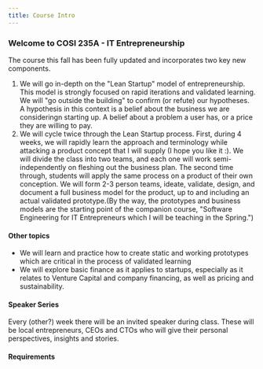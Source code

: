```yaml
---
title: Course Intro
---
```

### Welcome to COSI 235A - IT Entrepreneurship

The course this fall has been fully updated and incorporates two key new components. 

1. We will go in-depth on the "Lean Startup" model of entrepreneurship. This model is strongly focused on rapid iterations and validated learning. We will "go outside the building" to confirm (or refute) our hypotheses. A hypothesis in this context is a belief about the business we are consideringn starting up. A belief about a problem a user has, or a price they are willing to pay.
2. We will cycle twice through the Lean Startup process. First, during 4 weeks, we will rapidly learn the approach and terminology while attacking a product concept that I will supply (I hope you like it :). We will divide the class into two teams, and each one will work semi-independently on fleshing out the business plan. The second time through, students will apply the same process on a product of their own conception. We will form 2-3 person teams, ideate, validate, design, and document a full business model for the product, up to and including an actual validated prototype.(By the way, the prototypes and business models are the starting point of the companion course, "Software Engineering for IT Entrepreneurs which I will be teaching in the Spring.")

#### Other topics

* We will learn and practice how to create static and working prototypes which are critical in the process of validated learning
* We will explore basic finance as it applies to startups, especially as it relates to Venture Capital and company financing, as well as pricing and sustainability.

#### Speaker Series

Every (other?) week there will be an invited speaker during class. These will be local entrepreneurs, CEOs and CTOs who will give their personal perspectives, insights and stories.

#### Requirements

